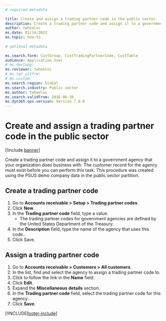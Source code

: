 ```yaml
--- 
# required metadata 
 
title: Create and assign a trading partner code in the public sector
description: Create a trading partner code and assign it to a government agency that your organization does business with. 
author: twheeloc
ms.date: 02/14/2022
ms.topic: how-to 
 
# optional metadata 
 
ms.search.form: CustGroup, CustTradingPartnerCode, CustTable   
audience: Application User 
# ms.devlang:  
ms.reviewer: twheeloc
# ms.tgt_pltfrm:  
# ms.custom:  
ms.search.region: Global
ms.search.industry: Public sector
ms.author: twheeloc
ms.search.validFrom: 2016-06-30 
ms.dyn365.ops.version: Version 7.0.0 
---
```

# Create and assign a trading partner code in the public sector

[!include [banner](../../includes/banner.md)]

Create a trading partner code and assign it to a government agency that your organization does business with. The customer record for the agency must exist before you can perform this task. This procedure was created using the PSUS demo company data in the public sector partition.


## Create a trading partner code
1. Go to **Accounts receivable > Setup > Trading partner codes**.
2. Click **New**.
3. In the **Trading partner code** field, type a value.
    * The trading partner codes for government agencies are defined by the United States Department of the Treasury.  
4. In the **Description** field, type the name of the agency that uses this code..
5. Click Save.

## Assign a trading partner code
1. Go to **Accounts receivable > Customers > All customers**.
2. In the list, find and select the agency to assign a trading partner code to.
3. Click to follow the link in the **Name** field.
4. Click **Edit**.
5. Expand the **Miscellaneous details** section.
6. In the **Trading partner code** field, select the trading partner code for this agency..
7. Click **Save**.



[!INCLUDE[footer-include](../../../includes/footer-banner.md)]
